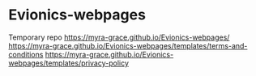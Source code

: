 # Evionics-webpages
Temporary repo
https://myra-grace.github.io/Evionics-webpages/
https://myra-grace.github.io/Evionics-webpages/templates/terms-and-conditions
https://myra-grace.github.io/Evionics-webpages/templates/privacy-policy
